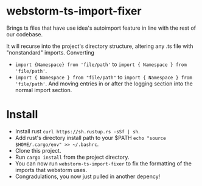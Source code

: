 # webstorm-ts-import-fixer
Brings ts files that have use idea's autoimport feature in line with the rest of our codebase.

It will recurse into the project's directory structure, altering any .ts file with "nonstandard" imports. Converting
* `import {Namespace} from 'file/path'` to `import { Namespace } from 'file/path'`.
* `import { Namespace } from "file/path"` to `import { Namespace } from 'file/path'`. 
And moving entries in or after the logging section into the normal import section.

# Install
* Install rust `curl https://sh.rustup.rs -sSf | sh`.
* Add rust's directory install path to your $PATH `echo "source $HOME/.cargo/env" >> ~/.bashrc`.
* Clone this project.
* Run `cargo install` from the project directory.
* You can now run `webstorm-ts-import-fixer` to fix the formatting of the imports that webstorm uses.
* Congradulations, you now just pulled in another depency!
